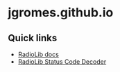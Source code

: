 # jgromes.github.io

## Quick links
* [RadioLib docs](https://jgromes.github.io/RadioLib/index.html)
* [RadioLib Status Code Decoder](https://jgromes.github.io/status_decoder/decode.html)
